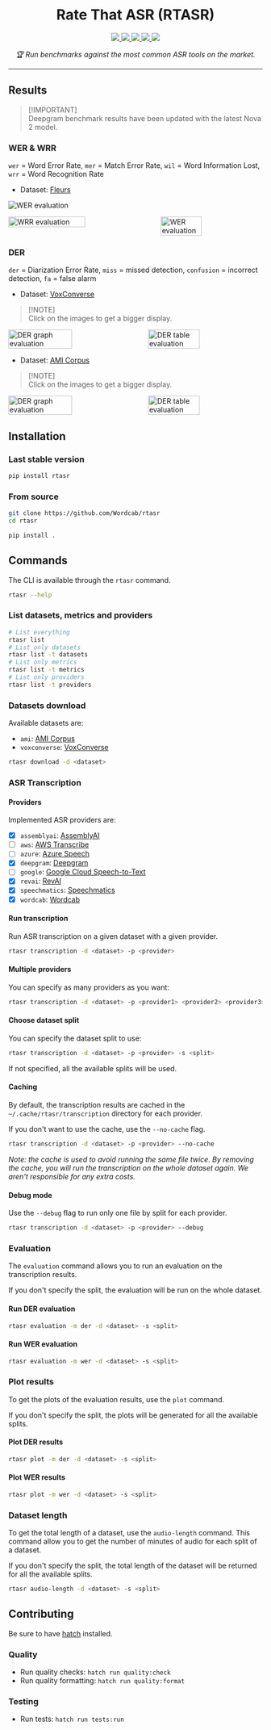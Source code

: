 <h1 align="center">Rate That ASR (RTASR)</h1>

<div align="center">
	<a  href="https://pypi.org/project/rtasr" target="_blank">
		<img src="https://img.shields.io/pypi/v/rtasr.svg" />
	</a>
	<a  href="https://pypi.org/project/rtasr" target="_blank">
		<img src="https://img.shields.io/pypi/pyversions/rtasr" />
	</a>
	<a  href="https://github.com/Wordcab/rtasr/blob/main/LICENSE" target="_blank">
		<img src="https://img.shields.io/pypi/l/rtasr" />
	</a>
	<a  href="https://github.com/Wordcab/rtasr/actions?workflow=ci-cd" target="_blank">
		<img src="https://github.com/Wordcab/rtasr/workflows/ci-cd/badge.svg" />
	</a>
	<a  href="https://github.com/pypa/hatch" target="_blank">
		<img src="https://img.shields.io/badge/%F0%9F%A5%9A-Hatch-4051b5.svg" />
	</a>
</div>

<p align="center"><em>🏆 Run benchmarks against the most common ASR tools on the market.</em></p>

---

## Results

> [!IMPORTANT]\
> Deepgram benchmark results have been updated with the latest Nova 2 model.

### WER & WRR

`wer` = Word Error Rate, `mer` = Match Error Rate, `wil` = Word Information Lost, `wrr` = Word Recognition Rate


* Dataset: [Fleurs](https://huggingface.co/datasets/google/fleurs)

![WER evaluation](./assets/wer_evaluation_fleurs.png)

<div style="display: flex; justify-content: space-between;">
    <img src="./assets/wer_table_evaluation_fleurs.png" alt="WRR evaluation" width="55%" />
    <img src="./assets/wrr_table_evaluation_fleurs.png" alt="WER evaluation" width="40%" />
</div>


### DER

`der` = Diarization Error Rate, `miss` = missed detection, `confusion` = incorrect detection, `fa` = false alarm

* Dataset: [VoxConverse](https://www.robots.ox.ac.uk/~vgg/data/voxconverse/)

> [!NOTE]\
> Click on the images to get a bigger display.

<div style="display: flex; justify-content: space-between;">
    <img src="./assets/der_evaluation_voxconverse.png" alt="DER graph evaluation" width="50%" />
    <img src="./assets/der_table_evaluation_voxconverse.png" alt="DER table evaluation" width="45%" />
</div>

* Dataset: [AMI Corpus](http://groups.inf.ed.ac.uk/ami/corpus/)

> [!NOTE]\
> Click on the images to get a bigger display.

<div style="display: flex; justify-content: space-between;">
    <img src="./assets/der_evaluation_ami.png" alt="DER graph evaluation" width="50%" />
    <img src="./assets/der_table_evaluation_ami.png" alt="DER table evaluation" width="45%" />
</div>


## Installation

### Last stable version

```bash
pip install rtasr
```

### From source

```bash
git clone https://github.com/Wordcab/rtasr
cd rtasr

pip install .
```

## Commands

The CLI is available through the `rtasr` command.

```bash
rtasr --help
```

### List datasets, metrics and providers

```bash
# List everything
rtasr list
# List only datasets
rtasr list -t datasets
# List only metrics
rtasr list -t metrics
# List only providers
rtasr list -t providers
```

### Datasets download

Available datasets are:

* `ami`: [AMI Corpus](http://groups.inf.ed.ac.uk/ami/corpus/)
* `voxconverse`: [VoxConverse](https://www.robots.ox.ac.uk/~vgg/data/voxconverse/)

```bash
rtasr download -d <dataset>
```

### ASR Transcription

#### Providers

Implemented ASR providers are:

* [x] `assemblyai`: [AssemblyAI](https://www.assemblyai.com/)
* [ ] `aws`: [AWS Transcribe](https://aws.amazon.com/transcribe/)
* [ ] `azure`: [Azure Speech](https://azure.microsoft.com/en-us/services/cognitive-services/speech-to-text/)
* [x] `deepgram`: [Deepgram](https://www.deepgram.com/)
* [ ] `google`: [Google Cloud Speech-to-Text](https://cloud.google.com/speech-to-text)
* [x] `revai`: [RevAI](https://www.rev.ai/)
* [x] `speechmatics`: [Speechmatics](https://www.speechmatics.com/)
* [x] `wordcab`: [Wordcab](https://wordcab.com/)

#### Run transcription

Run ASR transcription on a given dataset with a given provider.

```bash
rtasr transcription -d <dataset> -p <provider>
```

#### Multiple providers

You can specify as many providers as you want:

```bash
rtasr transcription -d <dataset> -p <provider1> <provider2> <provider3> ...
```

#### Choose dataset split

You can specify the dataset split to use:

```bash
rtasr transcription -d <dataset> -p <provider> -s <split>
```

If not specified, all the available splits will be used.

#### Caching

By default, the transcription results are cached in the `~/.cache/rtasr/transcription` directory for each provider.

If you don't want to use the cache, use the `--no-cache` flag.

```bash
rtasr transcription -d <dataset> -p <provider> --no-cache
```

_Note: the cache is used to avoid running the same file twice. By removing the cache, you will run the transcription on the whole dataset again. We aren't responsible for any extra costs._

#### Debug mode

Use the `--debug` flag to run only one file by split for each provider.

```bash
rtasr transcription -d <dataset> -p <provider> --debug
```

### Evaluation

The `evaluation` command allows you to run an evaluation on the transcription results.

If you don't specify the split, the evaluation will be run on the whole dataset.

#### Run DER evaluation

```bash
rtasr evaluation -m der -d <dataset> -s <split>
```

#### Run WER evaluation

```bash
rtasr evaluation -m wer -d <dataset> -s <split>
```

### Plot results

To get the plots of the evaluation results, use the `plot` command.

If you don't specify the split, the plots will be generated for all the available splits.

#### Plot DER results

```bash
rtasr plot -m der -d <dataset> -s <split>
```

#### Plot WER results

```bash
rtasr plot -m wer -d <dataset> -s <split>
```

### Dataset length

To get the total length of a dataset, use the `audio-length` command.
This command allow you to get the number of minutes of audio for each split of a dataset.

If you don't specify the split, the total length of the dataset will be returned
for all the available splits.

```bash
rtasr audio-length -d <dataset> -s <split>
```

## Contributing

Be sure to have [hatch](https://hatch.pypa.io/latest/install/) installed.

### Quality

* Run quality checks: `hatch run quality:check`
* Run quality formatting: `hatch run quality:format`

### Testing

* Run tests: `hatch run tests:run`
